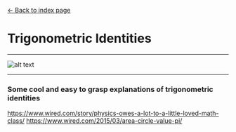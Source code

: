 [<- Back to index page](https://cpawley.github.io/HHG2-MSP-Physics/Index)
# Trigonometric Identities

---



![alt text](https://github.com/cpawley/HHG2-MSP-Physics/blob/Floris-Images/7.png?raw=true)

---


### Some cool and easy to grasp explanations of trigonometric identities


https://www.wired.com/story/physics-owes-a-lot-to-a-little-loved-math-class/
https://www.wired.com/2015/03/area-circle-value-pi/
